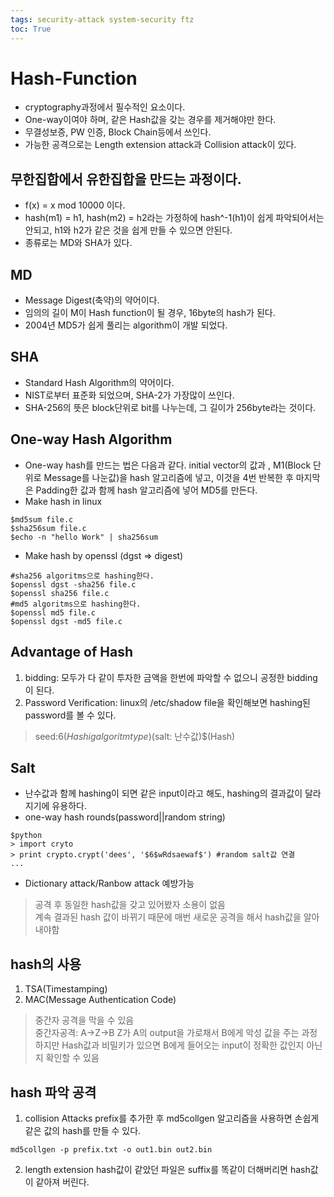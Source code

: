 ```yaml
---
tags: security-attack system-security ftz
toc: True
---
```

# Hash-Function
* cryptography과정에서 필수적인 요소이다.
* One-way이여야 하며, 같은 Hash값을 갖는 경우를 제거해야만 한다.
* 무결성보증, PW 인증, Block Chain등에서 쓰인다.
* 가능한 공격으로는 Length extension attack과 Collision attack이 있다.

## 무한집합에서 유한집합을 만드는 과정이다.
* f(x) = x mod 10000 이다.
* hash(m1) = h1, hash(m2) = h2라는 가정하에 hash^-1(h1)이 쉽게 파악되어서는 안되고, h1와 h2가 같은 것을 쉽게 만들 수 있으면 안된다.
* 종류로는 MD와 SHA가 있다.

## MD 
* Message Digest(축약)의 약어이다.
* 임의의 길이 M이 Hash function이 될 경우, 16byte의 hash가 된다.
* 2004년 MD5가 쉽게 풀리는 algorithm이 개발 되었다.

## SHA
* Standard Hash Algorithm의 약어이다.
* NIST로부터 표준화 되었으며, SHA-2가 가장많이 쓰인다.
* SHA-256의 뜻은 block단위로 bit를 나누는데, 그 길이가 256byte라는 것이다.

## One-way Hash Algorithm
* One-way hash를 만드는 법은 다음과 같다.
initial vector의 값과 , M1(Block 단위로 Message를 나눈값)을 hash 알고리즘에 넣고, 이것을 4번 반복한 후 마지막은 Padding한 값과 함께 hash 알고리즘에 넣어 MD5를 만든다.
* Make hash in linux
```
$md5sum file.c
$sha256sum file.c
$echo -n "hello Work" | sha256sum
```
* Make hash by openssl (dgst => digest)
```
#sha256 algoritms으로 hashing한다.
$openssl dgst -sha256 file.c
$openssl sha256 file.c
#md5 algoritms으로 hashing한다.
$openssl md5 file.c
$openssl dgst -md5 file.c
```

## Advantage of Hash
1. bidding: 모두가 다 같이 투자한 금액을 한번에 파악할 수 없으니 공정한 bidding이 된다.
2. Password Verification: linux의 /etc/shadow file을 확인해보면 hashing된 password를 볼 수 있다.
> seed:$6(Hashig algoritm type)$(salt: 난수값)$(Hash)


## Salt
* 난수값과 함께 hashing이 되면 같은 input이라고 해도, hashing의 결과값이 달라지기에 유용하다.
* one-way hash rounds(password||random string)
```
$python
> import cryto
> print crypto.crypt('dees', '$6$wRdsaewaf$') #random salt값 연결
...
```
* Dictionary attack/Ranbow attack 예방가능
> 공격 후 동일한 hash값을 갖고 있어봤자 소용이 없음  
> 계속 결과된 hash 값이 바뀌기 때문에 매번 새로운 공격을 해서 hash값을 알아내야함

## hash의 사용
1. TSA(Timestamping)
2. MAC(Message Authentication Code)
> 중간자 공격을 막을 수 있음  
> 중간자공격: A->Z->B Z가 A의 output을 가로채서 B에게 악성 값을 주는 과정  
하지만 Hash값과 비밀키가 있으면 B에게 들어오는 input이 정확한 값인지 아닌지 확인할 수 있음

## hash 파악 공격
1. collision Attacks 
prefix를 추가한 후 md5collgen 알고리즘을 사용하면 손쉽게 같은 값의 hash를 만들 수 있다.
```
md5collgen -p prefix.txt -o out1.bin out2.bin
```
2. length extension
hash값이 같았던 파일은 suffix를 똑같이 더해버리면 hash값이 같아져 버린다.
